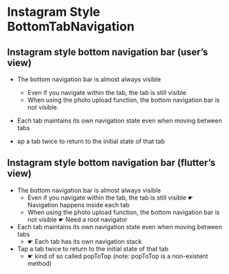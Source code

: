 # Instagram Style BottomTabNavigation
## Instagram style bottom navigation bar (user’s view)
- The bottom navigation bar is almost always visible
  - Even if you navigate within the tab, the tab is still visible
  - When using the photo upload function, the bottom navigation bar is not visible.
- Each tab maintains its own navigation state even when moving between tabs

- ap a tab twice to return to the initial state of that tab

## Instagram style bottom navigation bar (flutter’s view)
- The bottom navigation bar is almost always visible
  - Even if you navigate within the tab, the tab is still visible ☛ Navigation happens inside each tab
  - When using the photo upload function, the bottom navigation bar is not visible ☛ Need a root navigator
- Each tab maintains its own navigation state even when moving between tabs
  - ☛ Each tab has its own navigation stack
- Tap a tab twice to return to the initial state of that tab
  - ☛ kind of so called popToTop (note: popToTop is a non-existent method)
